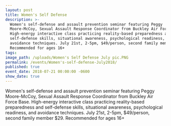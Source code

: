 ```yaml
---
layout: post
title: Women's Self Defense
description: >-
  Women's self-defense and assault prevention seminar featuring Peggy
  Moore-McCoy, Sexual Assault Response Coordinator from Buckley Air Force Base.
  High-energy interactive class practicing reality-based preparedness and
  self-defense skills, situational awareness, psychological readiness, and
  avoidance techniques. July 21st, 2-5pm, $49/person, second family member $29.
  Recommended for ages 16+
tags:
image_path: /uploads/Women's Self Defense July pic.PNG
permalink: /events/Women's-self-defense-July2018/
published: true
event_date: 2018-07-21 00:00:00 -0600
show_date: true
---
```


Women's self-defense and assault prevention seminar featuring Peggy Moore-McCoy, Sexual Assault Response Coordinator from Buckley Air Force Base. High-energy interactive class practicing reality-based preparedness and self-defense skills, situational awareness, psychological readiness, and avoidance techniques. July 21st, 2-5pm, $49/person, second family member $29. Recommended for ages 16+
